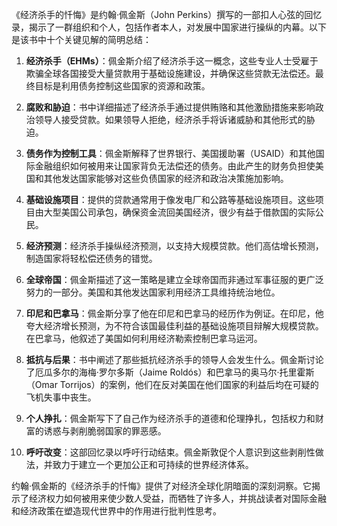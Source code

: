 《经济杀手的忏悔》是约翰·佩金斯（John Perkins）撰写的一部扣人心弦的回忆录，揭示了一群组织和个人，包括作者本人，对发展中国家进行操纵的内幕。以下是该书中十个关键见解的简明总结：

1. **经济杀手（EHMs）**：佩金斯介绍了经济杀手这一概念，这些专业人士受雇于欺骗全球各国接受大量贷款用于基础设施建设，并确保这些贷款无法偿还。最终目标是利用债务控制这些国家的资源和政策。

2. **腐败和胁迫**：书中详细描述了经济杀手通过提供贿赂和其他激励措施来影响政治领导人接受贷款。如果领导人拒绝，经济杀手将诉诸威胁和其他形式的胁迫。

3. **债务作为控制工具**：佩金斯解释了世界银行、美国援助署（USAID）和其他国际金融组织如何被用来让国家背负无法偿还的债务。由此产生的财务负担使美国和其他发达国家能够对这些负债国家的经济和政治决策施加影响。

4. **基础设施项目**：提供的贷款通常用于像发电厂和公路等基础设施项目。这些项目由大型美国公司承包，确保资金流回美国经济，很少有益于借款国的实际公民。

5. **经济预测**：经济杀手操纵经济预测，以支持大规模贷款。他们高估增长预测，制造国家将轻松偿还债务的错觉。

6. **全球帝国**：佩金斯描述了这一策略是建立全球帝国而非通过军事征服的更广泛努力的一部分。美国和其他发达国家利用经济工具维持统治地位。

7. **印尼和巴拿马**：佩金斯分享了他在印尼和巴拿马的经历作为例证。在印尼，他夸大经济增长预测，为不符合该国最佳利益的基础设施项目辩解大规模贷款。在巴拿马，他叙述了美国如何利用经济勒索控制巴拿马运河。

8. **抵抗与后果**：书中阐述了那些抵抗经济杀手的领导人会发生什么。佩金斯讨论了厄瓜多尔的海梅·罗尔多斯（Jaime Roldós）和巴拿马的奥马尔·托里霍斯（Omar Torrijos）的案例，他们在反对美国在他们国家的利益后均在可疑的飞机失事中丧生。

9. **个人挣扎**：佩金斯写下了自己作为经济杀手的道德和伦理挣扎，包括权力和财富的诱惑与剥削脆弱国家的罪恶感。

10. **呼吁改变**：这部回忆录以呼吁行动结束。佩金斯敦促个人意识到这些剥削性做法，并致力于建立一个更加公正和可持续的世界经济体系。

约翰·佩金斯的《经济杀手的忏悔》提供了对经济全球化阴暗面的深刻洞察。它揭示了经济权力如何被用来使少数人受益，而牺牲了许多人，并挑战读者对国际金融和经济政策在塑造现代世界中的作用进行批判性思考。